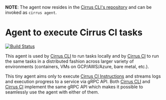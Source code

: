 **NOTE**: The agent now resides in the [Cirrus CLI's repository](https://github.com/cirruslabs/cirrus-cli) and can be invoked as `cirrus agent`.

# Agent to execute Cirrus CI tasks

[![Build Status](https://api.cirrus-ci.com/github/cirruslabs/cirrus-ci-agent.svg)](https://cirrus-ci.com/github/cirruslabs/cirrus-ci-agent)

This agent is used by [Cirrus CLI](https://github.com/cirruslabs/cirrus-cli) to run tasks locally and by [Cirrus CI](https://cirrus-ci.org/) to run the same tasks in a distributed fashion across larger variety of environments (containers, VMs on GCP/AWS/Azure, bare metal, etc.).

This tiny agent aims only to execute [Cirrus CI Instructions](https://cirrus-ci.org/guide/writing-tasks/#supported-instructions) and streams logs and execution progress to a service via gRPC API. Both [Cirrus CLI](https://github.com/cirruslabs/cirrus-cli) and [Cirrus CI](https://cirrus-ci.org/) implement the same gRPC API which makes it possible to seamlessly use the agent with either of them.
